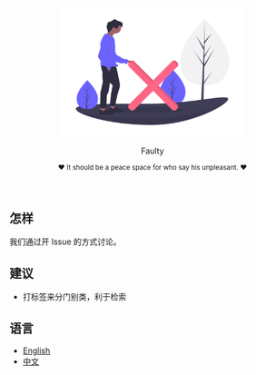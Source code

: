 <div align="center">
	<img width="330" height="227" src="https://github.com/ioya/faulty/blob/master/.media/logo/.png" alt="faulty"/>
	<br>
	<p>
		<p>
			Faulty
		</p>
    	<p>
			<sup>
                ❤️ It should be a peace space for who say his unpleasant. ❤️
			</sup>
		</p>
		<br>
	</p>
</div>

## 怎样

我们通过开 Issue 的方式讨论。

## 建议

- 打标签来分门别类，利于检索

## 语言

- [English](https://github.com/ioya/faulty/blob/master/readme.md)
- [中文](/.doc/readme/zh.md)

